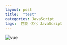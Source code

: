 ```yaml
---
layout: post
title:  "test"
categories: JavaScript
tags:  性能 优化 JavaScript
---
```



![vue](http://127.0.0.1/img/vue.png)